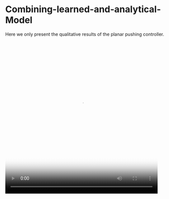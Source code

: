 # Combining-learned-and-analytical-Model

Here we only present the qualitative results of the planar pushing controller.

<video src="/videos/Hybrid_Model/s=0.0_t=0.000.mp4" poster="00000_plywood_rect1_blend.jpg" width="480" height="480" controls preload></video>
